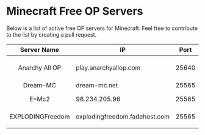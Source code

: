 # Minecraft Free OP Servers
Below is a list of active free OP servers for Minecraft. Feel free to contribute to the list by creating a pull request.

|    Server Name   | IP                            | Port  | Premium/Cracked | Instant OP                | Griefing    |
|:----------------:|-------------------------------|-------|-----------------|---------------------------|-------------|
|  Anarchy All OP  |     play.anarchyallop.com     | 25640 |     Premium     | No, registration required | Not allowed |
|     Dream-MC     |          dream-mc.net         | 25565 |     Cracked     |            Yes            |   Allowed   |
|       E=Mc2      |         96.234.205.96         | 25565 |     Premium     |            Yes            | Not allowed |
| EXPLODINGFreedom | explodingfreedom.fadehost.com | 25565 |     Cracked     |     No, given by staff    | Not allowed |
|                  |                               |       |                 |                           |             |

